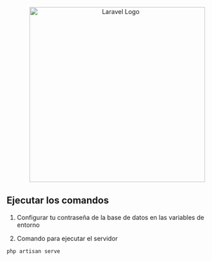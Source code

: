 <p align="center"><a href="https://laravel.com" target="_blank"><img src="https://raw.githubusercontent.com/laravel/art/master/logo-lockup/5%20SVG/2%20CMYK/1%20Full%20Color/laravel-logolockup-cmyk-red.svg" width="400" alt="Laravel Logo"></a></p>


## Ejecutar los comandos 

1. Configurar tu contraseña de la base de datos en las variables de entorno

2. Comando para ejecutar el servidor


```
php artisan serve
```



